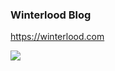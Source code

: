 ### Winterlood Blog

https://winterlood.com

![](https://user-images.githubusercontent.com/46296754/211563573-9637787d-af7d-41d4-9f12-04e8f51d4987.png)
